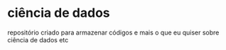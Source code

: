 # ciência de dados
repositório criado para armazenar códigos e mais o que eu quiser sobre ciência de dados etc
